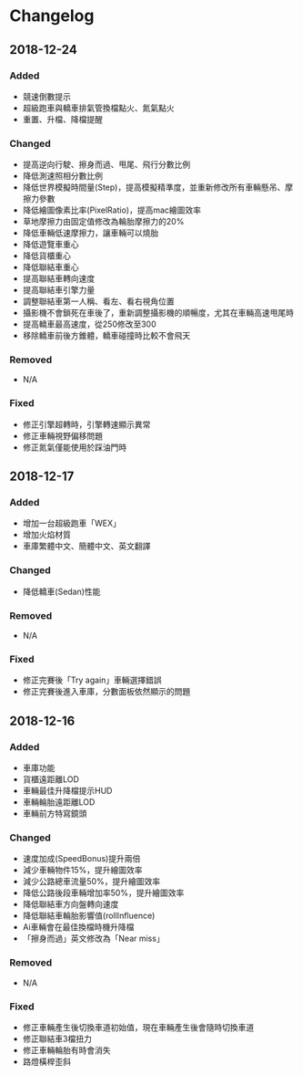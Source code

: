 # Changelog

## 2018-12-24
### Added
* 競速倒數提示
* 超級跑車與轎車排氣管換檔點火、氮氣點火
* 重置、升檔、降檔提醒
### Changed
* 提高逆向行駛、擦身而過、甩尾、飛行分數比例
* 降低測速照相分數比例
* 降低世界模擬時間量(Step)，提高模擬精準度，並重新修改所有車輛懸吊、摩擦力參數
* 降低繪圖像素比率(PixelRatio)，提高mac繪圖效率
* 草地摩擦力由固定值修改為輪胎摩擦力的20%
* 降低車輛低速摩擦力，讓車輛可以燒胎
* 降低遊覽車重心
* 降低貨櫃重心
* 降低聯結車重心
* 提高聯結車轉向速度
* 提高聯結車引擎力量
* 調整聯結車第一人稱、看左、看右視角位置
* 攝影機不會鎖死在車後了，重新調整攝影機的順暢度，尤其在車輛高速甩尾時
* 提高轎車最高速度，從250修改至300
* 移除轎車前後方錐體，轎車碰撞時比較不會飛天
### Removed
* N/A
### Fixed
* 修正引擎超轉時，引擎轉速顯示異常
* 修正車輛視野偏移問題
* 修正氮氣僅能使用於踩油門時

## 2018-12-17
### Added
* 增加一台超級跑車「WEX」
* 增加火焰材質
* 車庫繁體中文、簡體中文、英文翻譯
### Changed
* 降低轎車(Sedan)性能
### Removed
 * N/A
### Fixed
* 修正完賽後「Try again」車輛選擇錯誤
* 修正完賽後進入車庫，分數面板依然顯示的問題

## 2018-12-16
### Added
* 車庫功能
* 貨櫃遠距離LOD
* 車輛最佳升降檔提示HUD
* 車輛輪胎遠距離LOD
* 車輛前方特寫鏡頭
### Changed
* 速度加成(SpeedBonus)提升兩倍
* 減少車輛物件15%，提升繪圖效率
* 減少公路總車流量50%，提升繪圖效率
* 降低公路後段車輛增加率50%，提升繪圖效率
* 降低聯結車方向盤轉向速度
* 降低聯結車輪胎影響值(rollInfluence)
* Ai車輛會在最佳換檔時機升降檔
* 「擦身而過」英文修改為「Near miss」
### Removed
 * N/A
### Fixed
* 修正車輛產生後切換車道初始值，現在車輛產生後會隨時切換車道
* 修正聯結車3檔扭力
* 修正車輛輪胎有時會消失
* 路燈橫桿歪斜

